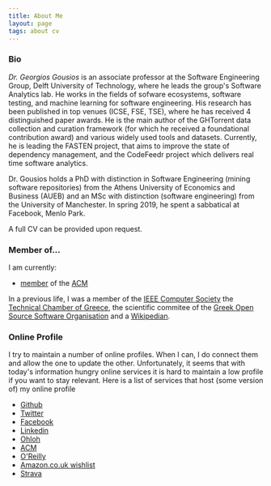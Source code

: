 ```yaml
---
title: About Me
layout: page
tags: about cv
---
```


### Bio

*Dr. Georgios Gousios* is an associate professor at the Software Engineering
Group, Delft University of Technology, where he leads the group's Software
Analytics lab. He works in the fields of sofware ecosystems, software testing,
and machine learning for software engineering.  His research has been published
in top venues (ICSE, FSE, TSE), where he has received 4 distinguished paper
awards. He is the main author of the GHTorrent data collection and curation
framework (for which he received a foundational contribution award) and various
widely used tools and datasets. Currently, he is leading the FASTEN project,
that aims to improve the state of dependency management, and the CodeFeedr
project which delivers real time software analytics.

Dr. Gousios holds a PhD with distinction in Software Engineering (mining
software repositories) from the Athens University of Economics and Business
(AUEB) and an MSc with distinction (software engineering) from the University of
Manchester. In spring 2019, he spent a sabbatical at Facebook, Menlo Park.

A full CV can be provided upon request.

### Member of...

I am currently:

* [member](https://dl.acm.org/profile/81351592431) of the [ACM](http://www.acm.org)

In a previous life, I was a member of the [IEEE Computer Society](http://www.computer.org)
the [Technical Chamber of Greece](http://www.tee.gr), 
the scientific commitee of the [Greek Open Source Software Organisation](http://ellak.gr/) 
and a [Wikipedian](http://en.wikipedia.org/wiki/User:Gousiosg). 

### Online Profile

I try to maintain a number of online profiles. When I can, I do connect
them and allow the one to update the other. Unfortunately, it seems
that with today's information hungry online services it is hard to
maintain a low profile if you want to stay relevant. Here is a list of
services that host (some version of) my online profile

* [Github](https://github.com/gousiosg)
* [Twitter](http://twitter.com/gousiosg)
* [Facebook](http://www.facebook.com/gousiosg)
* [Linkedin](http://www.linkedin.com/in/georgiosgousios)
* [Ohloh](http://www.ohloh.net/accounts/gousiosg)
* [ACM](http://portal.acm.org/author_page.cfm?id=81351592431)
* [O'Reilly](http://www.oreillynet.com/pub/au/3473)
* [Amazon.co.uk wishlist](http://www.amazon.co.uk/wishlist/2ONAREYL5GL9S)
* [Strava](https://www.strava.com/athletes/14122138)

